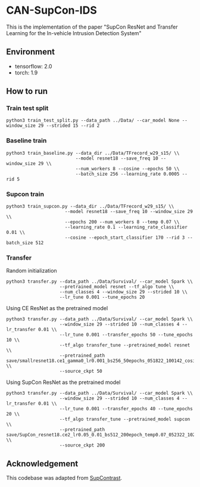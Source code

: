 # CAN-SupCon-IDS

This is the implementation of the paper "SupCon ResNet and Transfer Learning for the In-vehicle Intrusion Detection System"

## Environment 

- tensorflow: 2.0
- torch: 1.9

## How to run

### Train test split

```
python3 train_test_split.py --data_path ../Data/ --car_model None --window_size 29 --strided 15 --rid 2
```

### Baseline train

```
python3 train_baseline.py --data_dir ../Data/TFrecord_w29_s15/ \\
                          --model resnet18 --save_freq 10 --window_size 29 \\
                          --num_workers 8 --cosine --epochs 50 \\
                          --batch_size 256 --learning_rate 0.0005 --rid 5
```

### Supcon train

```
python3 train_supcon.py --data_dir ../Data/TFrecord_w29_s15/ \\
                      --model resnet18 --save_freq 10 --window_size 29 \\
                      --epochs 200 --num_workers 8 --temp 0.07 \\
                      --learning_rate 0.1 --learning_rate_classifier 0.01 \\
                      --cosine --epoch_start_classifier 170 --rid 3 --batch_size 512
```

### Transfer

Random initialization

```
python3 transfer.py --data_path ../Data/Survival/ --car_model Spark \\
                    --pretrained_model resnet --tf_algo tune \\
                    --num_classes 4 --window_size 29 --strided 10 \\
                    --lr_tune 0.001 --tune_epochs 20
```

Using CE ResNet as the pretrained model

```
python3 transfer.py --data_path ../Data/Survival/ --car_model Spark \\
                    --window_size 29 --strided 10 --num_classes 4 --lr_transfer 0.01 \\
                    --lr_tune 0.001 --transfer_epochs 50 --tune_epochs 10 \\
                    --tf_algo transfer_tune --pretrained_model resnet \\
                    --pretrained_path save/smallresnet18.ce1_gamma0_lr0.001_bs256_50epochs_051822_100142_cosine/models/ \\
                    --source_ckpt 50
```

Using SupCon ResNet as the pretrained model

```
python3 transfer.py --data_path ../Data/Survival/ --car_model Spark \\
                    --window_size 29 --strided 10 --num_classes 4 --lr_transfer 0.01 \\
                    --lr_tune 0.001 --transfer_epochs 40 --tune_epochs 20 \\
                    --tf_algo transfer_tune --pretrained_model supcon \\
                    --pretrained_path save/SupCon_resnet18.ce2_lr0.05_0.01_bs512_200epoch_temp0.07_052322_102305_cosine_warm/models/ \\
                    --source_ckpt 200
```

## Acknowledgement

This codebase was adapted from [SupContrast](https://github.com/HobbitLong/SupContrast).
